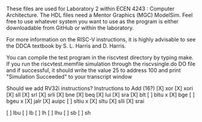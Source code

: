 These files are used for Laboratory 2 within ECEN 4243 : Computer
Architecture.  The HDL files need a Mentor Graphics (MGC) ModelSim.
Feel free to use whatever system you want to use as the program is
either downloadable from GitHub or within the laboratory. 

For more information on the RISC-V instructions, it is highly advisable
to see the DDCA textbook by S. L. Harris and D. Harris.  

You can compile the test program in the riscvtest directory by typing
make.  If you run the riscvtest.memfile simulation through the
riscvsingle.do DO file and if successful, it should write the value 25
to address 100 and print "Simulation Succeeded" to your transcript window


Should we add RV32i instructions?
Instructions to Add (16?)
[X] xor
[X] xori
[X] sll
[X] srl
[X] srli
[X] bne 
[X] beq 
[X] lui 
[X] sra 
[X] blt
[ ] bltu x
[X] bge 
[ ] bgeu x
[X] jalr 
[X] auipc 
[ ] sltiu x
[X] sltu 
[X] slli
[X] srai 

[ ] lbu 
[ ] lb 
[ ] lh 
[ ] lhu 
[ ] sb
[ ] sh


